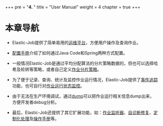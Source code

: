 +++
pre = "<b>4. </b>"
title = "User Manual"
weight = 4
chapter = true
+++

# 本章导航
 
 - Elastic-Job提供了简单易用的[运维平台](/02-guide/web-console/)，方便用户操作及查询作业。
 
 - [配置手册](/02-guide/config-manual/)介绍了如何通过Java Code和Spring两种方式配置。
 
 - 一般情况Elastic-Job是通过平均分配算法的分片策略数据的，但也可以选择哈希及轮转等策略，或者自己定义[作业分片策略](/02-guide/job-sharding-strategy/)。
 
 - 为了便于记录、查询、统计及监控作业运行情况，Elastic-Job提供了[事件追踪](/02-guide/event-trace/)功能，也可自行对[作业运行状态监控](/02-guide/execution-monitor/)。
 
 - 由于无法在生产环境调试，通过[dump](/02-guide/dump/)可以把作业运行相关信息dump出来，方便开发者debug分析。
 
 - 最后，Elastic-Job还提供了其它扩展功能，如：[作业监听器](/02-guide/job-listener/)、[自诊断修复](/02-guide/job-reconcile/)、[定制化处理](/02-guide/customized-hook/)及[操作手册](/02-guide/operation-manual/)等。
